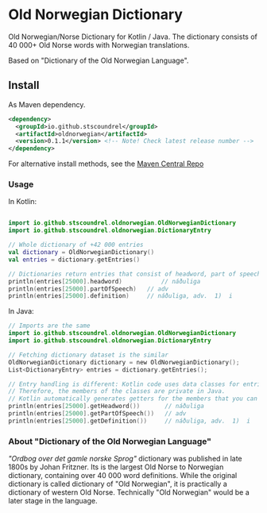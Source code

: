 # Old Norwegian Dictionary

Old Norwegian/Norse Dictionary for Kotlin / Java. The dictionary consists of 40 000+ Old Norse words with Norwegian translations.

Based on "Dictionary of the Old Norwegian Language".


## Install

As Maven dependency.

```xml
<dependency>
  <groupId>io.github.stscoundrel</groupId>
  <artifactId>oldnorwegian</artifactId>
  <version>0.1.1</version> <!-- Note! Check latest release number -->
</dependency>
```

For alternative install methods, see the [Maven Central Repo](https://search.maven.org/artifact/io.github.stscoundrel/oldnorwegian)

### Usage

In Kotlin:

```kotlin

import io.github.stscoundrel.oldnorwegian.OldNorwegianDictionary
import io.github.stscoundrel.oldnorwegian.DictionaryEntry

// Whole dictionary of +42 000 entries
val dictionary = OldNorwegianDictionary()
val entries = dictionary.getEntries()

// Dictionaries return entries that consist of headword, part of speech and definition.
println(entries[25000].headword)           // náðuliga
println(entries[25000].partOfSpeech)   // adv
println(entries[25000].definition)     // náðuliga, adv.  1)  i 

```

In Java:

```kotlin
// Imports are the same
import io.github.stscoundrel.oldnorwegian.OldNorwegianDictionary
import io.github.stscoundrel.oldnorwegian.DictionaryEntry

// Fetching dictionary dataset is the similar
OldNorwegianDictionary dictionary = new OldNorwegianDictionary();
List<DictionaryEntry> entries = dictionary.getEntries();

// Entry handling is different: Kotlin code uses data classes for entries.
// Therefore, the members of the classes are private in Java.
// Kotlin automatically generates getters for the members that you can use instead.
println(entries[25000].getHeadword())       // náðuliga
println(entries[25000].getPartOfSpeech())   // adv
println(entries[25000].getDefinition())     // náðuliga, adv.  1)  i 

```

### About "Dictionary of the Old Norwegian Language"

_"Ordbog over det gamle norske Sprog"_ dictionary was published in late 1800s by Johan Fritzner. Its is the largest Old Norse to Norwegian dictionary, containing over 40 000 word definitions. While the original dictionary is called dictionary of "Old Norwegian", it is practically a dictionary of western Old Norse. Technically "Old Norwegian" would be a later stage in the language.
